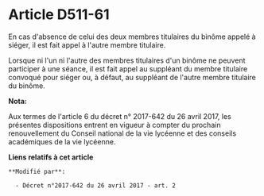 # Article D511-61

En cas d'absence de celui des deux membres titulaires du binôme appelé à siéger, il est fait appel à l'autre membre
titulaire.

Lorsque ni l'un ni l'autre des membres titulaires d'un binôme ne peuvent participer à une séance, il est fait appel au
suppléant du membre titulaire convoqué pour siéger ou, à défaut, au suppléant de l'autre membre titulaire du binôme.

**Nota:**

Aux termes de l'article 6 du décret n° 2017-642 du 26 avril 2017, les présentes dispositions entrent en vigueur à compter du
prochain renouvellement du Conseil national de la vie lycéenne et des conseils académiques de la vie lycéenne.

**Liens relatifs à cet article**

	**Modifié par**:

	  - Décret n°2017-642 du 26 avril 2017 - art. 2
